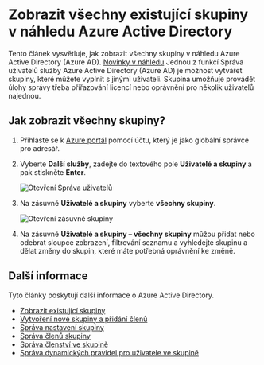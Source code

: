<properties
    pageTitle="Zobrazit všechny existující skupiny v náhledu Azure Active Directory | Microsoft Azure"
    description="Jak zobrazit skupiny, které již byly vytvořeny v náhledu Azure Active Directory."
    services="active-directory"
    documentationCenter=""
    authors="curtand"
    manager="femila"
    editor=""/>

<tags
    ms.service="active-directory"
    ms.workload="identity"
    ms.tgt_pltfrm="na"
    ms.devlang="na"
    ms.topic="article"
    ms.date="09/12/2016"
    ms.author="curtand"/>


# <a name="view-all-existing-groups-in-azure-active-directory-preview"></a>Zobrazit všechny existující skupiny v náhledu Azure Active Directory

Tento článek vysvětluje, jak zobrazit všechny skupiny v náhledu Azure Active Directory (Azure AD). [Novinky v náhledu](active-directory-preview-explainer.md) Jednou z funkcí Správa uživatelů služby Azure Active Directory (Azure AD) je možnost vytvářet skupiny, které můžete vyplnit s jinými uživateli. Skupina umožňuje provádět úlohy správy třeba přiřazování licencí nebo oprávnění pro několik uživatelů najednou.

## <a name="how-do-i-see-all-the-groups"></a>Jak zobrazit všechny skupiny?

1.  Přihlaste se k [Azure portál](https://portal.azure.com) pomocí účtu, který je jako globální správce pro adresář.

2.  Vyberte **Další služby**, zadejte do textového pole **Uživatelé a skupiny** a pak stiskněte **Enter**.

    ![Otevření Správa uživatelů](./media/active-directory-groups-view-azure-portal/search-user-management.png)

3.  Na zásuvné **Uživatelé a skupiny** vyberte **všechny skupiny**.

    ![Otevření zásuvné skupiny](./media/active-directory-groups-view-azure-portal/view-groups-blade.png)

4. Na zásuvné **Uživatelé a skupiny – všechny skupiny** můžou přidat nebo odebrat sloupce zobrazení, filtrování seznamu a vyhledejte skupinu a dělat změny do skupin, které máte potřebná oprávnění ke změně.

## <a name="additional-information"></a>Další informace

Tyto články poskytují další informace o Azure Active Directory.

* [Zobrazit existující skupiny](active-directory-groups-view-azure-portal.md)
* [Vytvoření nové skupiny a přidání členů](active-directory-groups-create-azure-portal.md)
* [Správa nastavení skupiny](active-directory-groups-settings-azure-portal.md)
* [Správa členů skupiny](active-directory-groups-members-azure-portal.md)
* [Správa členství ve skupině](active-directory-groups-membership-azure-portal.md)
* [Správa dynamických pravidel pro uživatele ve skupině](active-directory-groups-dynamic-membership-azure-portal.md)
